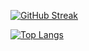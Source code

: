 [![GitHub Streak](https://github-readme-streak-stats.herokuapp.com?user=Herazur&theme=radical&date_format=M%20j%5B%2C%20Y%5D)](https://git.io/streak-stats)

[![Top Langs](https://github-readme-stats.vercel.app/api/top-langs/?username=Herazur)](https://github.com/anuraghazra/github-readme-stats)


